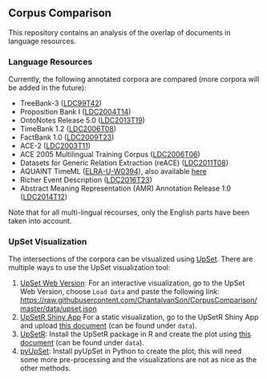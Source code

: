 ## Corpus Comparison

This repository contains an analysis of the overlap of documents in language resources.

### Language Resources

Currently, the following annotated corpora are compared (more corpora will be added in the future):

- TreeBank-3 ([LDC99T42](https://catalog.ldc.upenn.edu/LDC99T42))
- Proposition Bank I ([LDC2004T14](https://catalog.ldc.upenn.edu/LDC2004T14))
- OntoNotes Release 5.0 ([LDC2013T19](https://catalog.ldc.upenn.edu/LDC2013T19))
- TimeBank 1.2 ([LDC2006T08](https://catalog.ldc.upenn.edu/LDC2006T08))
- FactBank 1.0 ([LDC2009T23](https://catalog.ldc.upenn.edu/LDC2009T23))
- ACE-2 ([LDC2003T11](https://catalog.ldc.upenn.edu/LDC2003T11))
- ACE 2005 Multilingual Training Corpus ([LDC2006T06](https://catalog.ldc.upenn.edu/LDC2006T06))
- Datasets for Generic Relation Extraction (reACE) ([LDC2011T08](https://catalog.ldc.upenn.edu/LDC2011T08))
- AQUAINT TimeML ([ELRA-U-W0394](http://universal.elra.info/product_info.php?cPath=42_43&products_id=2333)), also available [here](https://github.com/cnorthwood/ternip/tree/master/sample_data/aquaint_timeml_1.0)
- Richer Event Description ([LDC2016T23](https://catalog.ldc.upenn.edu/LDC2016T23))
- Abstract Meaning Representation (AMR) Annotation Release 1.0 ([LDC2014T12](https://catalog.ldc.upenn.edu/LDC2014T12))

Note that for all multi-lingual recourses, only the English parts have been taken into account.

### UpSet Visualization

The intersections of the corpora can be visualized using [UpSet](http://caleydo.org/tools/upset/). There are multiple ways to use the UpSet visualization tool:

1. [UpSet Web Version](http://vcg.github.io/upset):  For an interactive visualization, go to the UpSet Web Version, choose `Load Data` and paste the following link: https://raw.githubusercontent.com/ChantalvanSon/CorpusComparison/master/data/upset.json
2. [UpSetR Shiny App](https://gehlenborglab.shinyapps.io/upsetr/) For a static visualization, go to the UpSetR Shiny App and upload [this document](https://raw.githubusercontent.com/ChantalvanSon/CorpusComparison/master/data/intersections.csv) (can be found under `data`).
3. [UpSetR](https://github.com/hms-dbmi/UpSetR): Install the UpSetR package in R and create the plot using [this document](https://raw.githubusercontent.com/ChantalvanSon/CorpusComparison/master/data/intersections.csv) (can be found under `data`).
4. [pyUpSet](https://github.com/ImSoErgodic/py-upset): Install pyUpSet in Python to create the plot; this will need some more pre-processing and the visualizations are not as nice as the other methods.
